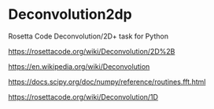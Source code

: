 # Deconvolution2dp
Rosetta Code Deconvolution/2D+ task for Python

https://rosettacode.org/wiki/Deconvolution/2D%2B

https://en.wikipedia.org/wiki/Deconvolution

https://docs.scipy.org/doc/numpy/reference/routines.fft.html

https://rosettacode.org/wiki/Deconvolution/1D

